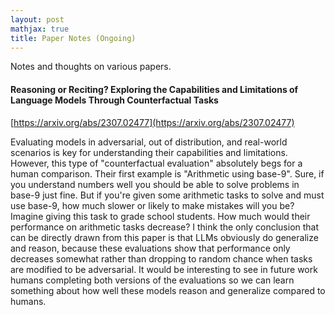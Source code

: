 ```yaml
---
layout: post
mathjax: true
title: Paper Notes (Ongoing)
---
```


Notes and thoughts on various papers. 

#### Reasoning or Reciting? Exploring the Capabilities and Limitations of Language Models Through Counterfactual Tasks  

[https://arxiv.org/abs/2307.02477](https://arxiv.org/abs/2307.02477)  

Evaluating models in adversarial, out of distribution, and real-world scenarios is key for understanding their capabilities and limitations. However, this type of "counterfactual evaluation" absolutely begs for a human comparison. Their first example is "Arithmetic using base-9". Sure, if you understand numbers well you should be able to solve problems in base-9 just fine. But if you're given some arithmetic tasks to solve and must use base-9, how much slower or likely to make mistakes will you be? Imagine giving this task to grade school students. How much would their performance on arithmetic tasks decrease? I think the only conclusion that can be directly drawn from this paper is that LLMs obviously do generalize and reason, because these evaluations show that performance only decreases somewhat rather than dropping to random chance when tasks are modified to be adversarial. It would be interesting to see in future work humans completing both versions of the evaluations so we can learn something about how well these models reason and generalize compared to humans.  
